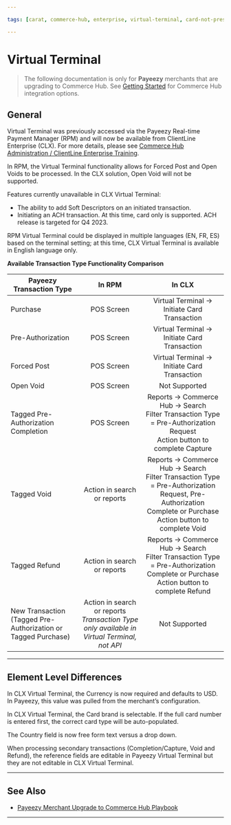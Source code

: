 ```yaml
---

tags: [carat, commerce-hub, enterprise, virtual-terminal, card-not-present, payeezy]

---
```


# Virtual Terminal

<!-- theme: danger -->
> The following documentation is only for **Payeezy** merchants that are upgrading to Commerce Hub. See [Getting Started](?path=docs/Getting-Started/Getting-Started-General.md) for Commerce Hub integration options.

## General

Virtual Terminal was previously accessed via the Payeezy Real-time Payment Manager (RPM) and will now be available from ClientLine Enterprise (CLX).  For more details, please see [Commerce Hub Administration / ClientLine Enterprise Training](https://fiserv.cloudguides.com/en-us/guides/ClientLine%20Enterprise%20from%20Fiserv).

In RPM, the Virtual Terminal functionality allows for Forced Post and Open Voids to be processed. In the CLX solution, Open Void will not be supported.

Features currently unavailable in CLX Virtual Terminal:

<ul>
  <li>The ability to add Soft Descriptors on an initiated transaction.</li>
  <li>Initiating an ACH transaction. At this time, card only is supported.  ACH release is targeted for Q4 2023.</li>
</ul>

RPM Virtual Terminal could be displayed in multiple languages (EN, FR, ES) based on the terminal setting; at this time, CLX Virtual Terminal is available in English language only.

**Available Transaction Type Functionality Comparison**

| Payeezy Transaction Type | In RPM | In CLX |
| -------- | :-------------: | :----------: |
|Purchase |POS Screen | Virtual Terminal -> Initiate Card Transaction|
|Pre-Authorization |POS Screen | Virtual Terminal -> Initiate Card Transaction|
|Forced Post |POS Screen | Virtual Terminal -> Initiate Card Transaction|
|Open Void  |POS Screen | Not Supported|
|Tagged Pre-Authorization Completion  |POS Screen |Reports -> Commerce Hub -> Search <br> Filter Transaction Type = Pre-Authorization Request <br> Action button to complete Capture|
|Tagged Void   |Action in search or reports  | Reports -> Commerce Hub -> Search <br> Filter Transaction Type = Pre-Authorization Request, Pre-Authorization Complete or Purchase<br> Action button to complete Void |
|Tagged Refund  |Action in search or reports  |Reports -> Commerce Hub -> Search <br> Filter Transaction Type = Pre-Authorization Complete or Purchase <br> Action button to complete Refund|
|New Transaction (Tagged Pre-Authorization or Tagged Purchase)  |Action in search or reports <br>  _Transaction Type only available in Virtual Terminal, not API_ | Not Supported |

---

## Element Level Differences

In CLX Virtual Terminal, the Currency is now required and defaults to USD.  In Payeezy, this value was pulled from the merchant’s configuration.

In CLX Virtual Terminal, the Card brand is selectable. If the full card number is entered first, the correct card type will be auto-populated.

The Country field is now free form text versus a drop down.

When processing secondary transactions (Completion/Capture, Void and Refund), the reference fields are editable in Payeezy Virtual Terminal but they are not editable in CLX Virtual Terminal.

---

## See Also

- [Payeezy Merchant Upgrade to Commerce Hub Playbook](?path=docs/Resources/Guides/Payeezy/PayeezyUpgradetoCHGuideLandingPage.md)

---
